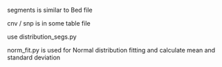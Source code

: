
segments is similar to Bed file

cnv / snp is in some table file

use distribution_segs.py

norm_fit.py is used for Normal distribution fitting and calculate mean and standard deviation
